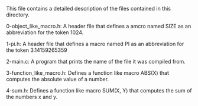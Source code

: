 This file contains a detailed description of the files contained in this directory.

  0-object_like_macro.h: A header file that defines a amcro named SIZE as an abbreviation for the token 1024.

  1-pi.h: A header file that defines a macro named PI as an abbreviation for the token 3.14159265359

  2-main.c: A program that prints the name of the file it was compiled from.

  3-function_like_macro.h: Defines a function like macro ABS(X) that computes the absolute value of a number.

  4-sum.h: Defines a function like macro SUM(X, Y) that computes the sum of the numbers x and y.

